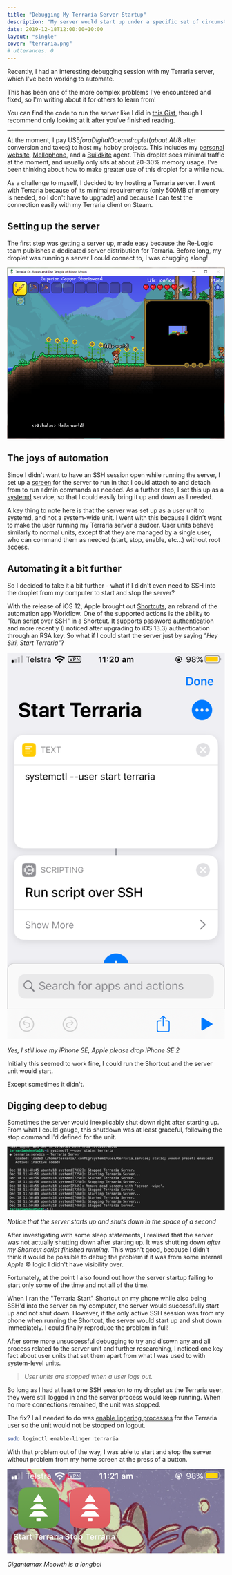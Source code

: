 ```yaml
---
title: "Debugging My Terraria Server Startup"
description: "My server would start up under a specific set of circumstances, but mysteriously failed otherwise..."
date: 2019-12-18T12:00:00+10:00
layout: "single"
cover: "terraria.png"
# utterances: 0
---
```


Recently, I had an interesting debugging session with my Terraria server, which I've been working to automate.

<!--more-->

This has been one of the more complex problems I've encountered and fixed, so I'm writing about it for others to learn from!

You can find the code to run the server like I did in [this Gist](https://gist.github.com/nchlswhttkr/53680d4abb106160fccd5fe820b23bd7), though I recommend only looking at it after you've finished reading.

---

At the moment, I pay US$5 for a Digital Ocean droplet (about ~AU$8 after conversion and taxes) to host my hobby projects. This includes my [personal website](https://nchlswhttkr.com), [Mellophone](https://mellophone.pink/), and a [Buildkite](https://buildkite.com/) agent. This droplet sees minimal traffic at the moment, and usually only sits at about 20-30% memory usage. I've been thinking about how to make greater use of this droplet for a while now.

As a challenge to myself, I decided to try hosting a Terraria server. I went with Terraria because of its minimal requirements (only 500MB of memory is needed, so I don't have to upgrade) and because I can test the connection easily with my Terraria client on Steam.

## Setting up the server

The first step was getting a server up, made easy because the Re-Logic team publishes a dedicated server distribution for Terraria. Before long, my droplet was running a server I could connect to, I was chugging along!

![My character on the Terraria server saying "Hello world!"](./terraria.png)

## The joys of automation

Since I didn't want to have an SSH session open while running the server, I set up a [screen](https://www.gnu.org/software/screen/) for the server to run in that I could attach to and detach from to run admin commands as needed. As a further step, I set this up as a [systemd](https://freedesktop.org/wiki/Software/systemd/) service, so that I could easily bring it up and down as I needed.

A key thing to note here is that the server was set up as a user unit to systemd, and not a system-wide unit. I went with this because I didn't want to make the user running my Terraria server a sudoer. User units behave similarly to normal units, except that they are managed by a single user, who can command them as needed (start, stop, enable, etc...) without root access.

## Automating it a bit further

So I decided to take it a bit further - what if I didn't even need to SSH into the droplet from my computer to start and stop the server?

With the release of iOS 12, Apple brought out [Shortcuts](https://apps.apple.com/us/app/shortcuts/id915249334), an rebrand of the automation app Workflow. One of the supported actions is the ability to "Run script over SSH" in a Shortcut. It supports password authentication and more recently (I noticed after upgrading to iOS 13.3) authentication through an RSA key. So what if I could start the server just by saying _"Hey Siri, Start Terraria"_?

![A screenshot of the shortcut to start Terraria - a command starts the server over SSH](./shortcut.png)

<span class="center-text">_Yes, I still love my iPhone SE, Apple please drop iPhone SE 2_</span>

Initially this seemed to work fine, I could run the Shortcut and the server unit would start.

Except sometimes it didn't.

## Digging deep to debug

Sometimes the server would inexplicably shut down right after starting up. From what I could gauge, this shutdown was at least graceful, following the stop command I'd defined for the unit.

![Debug logs, showing the server shutting down immediately after it starts](./debug-logs.png)

<span class="center-text">_Notice that the server starts up and shuts down in the space of a second_</span>

After investigating with some sleep statements, I realised that the server was not actually shutting down after starting up. It was shutting down _after my Shortcut script finished running_. This wasn't good, because I didn't think it would be possible to debug the problem if it was from some internal _Apple_ &copy; logic I didn't have visibility over.

Fortunately, at the point I also found out how the server startup failing to start only some of the time and not all of the time.

When I ran the "Terraria Start" Shortcut on my phone while also being SSH'd into the server on my computer, the server would successfully start up and not shut down. However, if the only active SSH session was from my phone when running the Shortcut, the server would start up and shut down immediately. I could finally reproduce the problem in full!

After some more unsuccessful debugging to try and disown any and all process related to the server unit and further researching, I noticed one key fact about user units that set them apart from what I was used to with system-level units.

> _User units are stopped when a user logs out._

So long as I had at least one SSH session to my droplet as the Terraria user, they were still logged in and the server process would keep running. When no more connections remained, the unit was stopped.

The fix? I all needed to do was [enable lingering processes](https://www.freedesktop.org/software/systemd/man/loginctl.html#enable-linger%20USER%E2%80%A6) for the Terraria user so the unit would not be stopped on logout.

```sh
sudo loginctl enable-linger terraria
```

With that problem out of the way, I was able to start and stop the server without problem from my home screen at the press of a button.

![A start and stop button on the home screen of my iPhone](./home-screen.png)

<span class="center-text">_Gigantamax Meowth is a longboi_</span>
